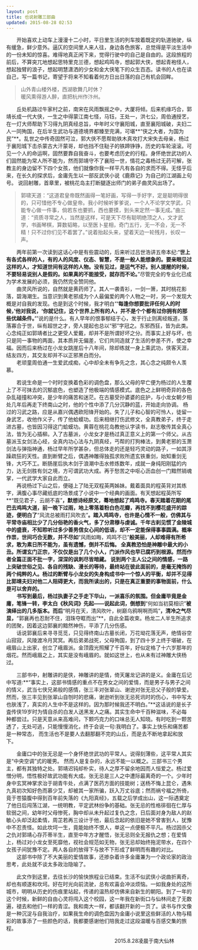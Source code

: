 ```yaml
---
layout: post
title: 也说射雕三部曲
updated: 2015-08-28 02:53
---
```



&emsp;&emsp;开始喜欢上动车上漫漫十二小时，平日里生活的列车按着既定的轨道驰驶，纵有缓急，鲜少意外。逼仄的空间里人来人往，身边各色旅客，总觉得是平淡生活中的一份未知的惊喜。难得地真正闲下来，觉得行驶中的自己是自由的。这段旅程的前后，不算突兀地想起思特里克兰德，想起鸡鸣寺，想起郭大侠，想起青袍怪人，想起独臂的浪子，想起明慧潇洒的少女和金大侠笔下的众生百态。读书的人也在读自己，写一篇书记，寄望于将来不知看着何方日出日落的自己有机会回眸。 


> 山外青山楼外楼，西湖歌舞几时休？  
暖风熏得游人醉，直把杭州作汴州。


&emsp;&emsp;丘处机路过牛家村之前，南宋在风雨飘摇之中，大厦将倾。后来机缘巧合，郭靖长成一代大侠，一生之中得蒙江南七怪，马钰，王处一，洪七公，周伯通授艺，在一灯大师帮助下习得九阴真经总旨，中年时义守襄阳城，直至襄阳城破，夫妇二人一同殉国，在后半生武功与道德境界都臻至完满，可堪**“侠之大者，为国为民”**。乱世之中传奇固然可泣，郭大侠不愿帮助铁木真攻打大宋失去母亲，杨过于襄阳城下击杀蒙古大汗蒙哥，却也挡不住鞑子的铁蹄铮铮，历史的车轮滚滚。可见一个人的命运啊，固然要靠自我奋斗，也要考虑历史的行程。身怀绝世武功的人们固然能为常人所不能为，然而郭靖守不了襄阳一世，情花之毒杨过无药可解，张教主的身边留不下四个女孩，他们就像你我一样平凡有各自的求而不得。无怪乎后来，在长久的探求后，金庸先生以一部反武侠小说《鹿鼎记》为自己的江湖画上句号。
说回射雕，首章里，被桃花岛主打断腿逐出师门的弟子曲灵风出场了。
> 郭啸天道：“这道君皇帝既然画得一笔好画，写得一手好字，定是聪明得很的，只可惜他不专心做皇帝。我小时候听爹爹说，一个人不论学文学武，只能专心做一件事，倘若东也要抓，西也要摸，到头来定然一事无成。”曲三道：“资质寻常之人，当然是这样，可是天下尽有聪明绝顶之人，文才武学，书画琴棋，算数韬略，以至医卜星相，奇门五行，无一不会，无一不精！只不过你们见不着罢了。”说着抬起头来，望着天边一轮残月，长叹一声。  

&emsp;&emsp;两年前第一次读到这话心中是有些震动的，后来听过吕世浩讲五帝本纪:“**世上有各式各样的人，有的人的风度、仪态、智慧，不是一般人能想象的。要亲眼见过这样的人，才知道世间有这样的人物。没有见过，是运气不好。别人提醒的时候，不要轻易说别人是假的。如果真的不能接受，就存而不论。**”尽管完全的专业化已成为学术发展的必须，我仍然完全赞同他。   
&emsp;&emsp;曲灵风所说的，自然就是黄药师了。其人一袭青衫，一剑一箫，其时桃花影落，碧海潮生。当意识到黄老邪成为个人最偏爱的两个人物之一时，另一个发现大概是对自我的发现。也是到这个时候，我才明白“**‘每逢你想要批评任何人的时候，’他对我说，‘你就记住，这个世界上所有的人，并不是个个都有过你拥有的那些优越条件。’**”说的是什么。有人早年的恨事郁结于心，发于行止则离经叛道，落落寡合于世，纵有超世之才，旁人提起也总以“邪”字冠之。东邪西狂，皆为此类。心念纯正如郭靖者比之更受人爱戴，却并不是所谓好坏之分。而事实上好与坏，也只是同一事物的两面，其本质并无偏差，它们共同造就了生活的参差不齐，使之幸福。因而后来杨过在小龙女跳崖后十八年间，除却练就一身上乘武功，侠客天涯，结友四方，其交友却并不以正邪黑白而分。  
&emsp;&emsp;老顽童周伯通一生爱武成痴，心中却全未有争先之念，其心念之纯颇令人羡慕。 


&emsp;&emsp;若说生命是一个时时变换着色彩的调色盘，那么父母的早亡便为杨过的人生覆上了不可抹去的沉郁底色，也塑造了他极端的情感模式。底色之上鲜明奇异的各色杂乱碰撞和冲突，是少年的痛苦和迷茫。在古墓受孙婆婆的庇护，与小龙女朝夕相处几年后再走下终南山之时，他的个性中添了几分沉静的蓝，开始走向协调。
杨过的习武之路，应是从嘉兴偶遇欧阳锋开始的。失了儿子和心智的可怜人，徒留一身武艺，收他作义子，传了他蛤蟆功。后来相继打伤武修文，全真教弟子，终于走进古墓，也皆因习得这门蛤蟆功。黄蓉在桃花岛教他认字读书，赵志敬传其全真心法，皆为无心插柳。入了古墓派，小龙女才是杨过真正意义上的第一个师父。从古墓派玉女剑法心经，全真内功心法与九阴真经，丐帮的打狗棒法，到黄老邪的玉萧剑法与弹指神通，杨过早年所学甚杂，但总体走的还是轻巧灵动的路子，一如其浮躁疏狂的天性。直到断臂之后，偶遇神雕得独孤求败所遗玄铁重剑，始知重剑无锋，大巧不工。断肠崖后执木剑于浪潮中击水修炼数年，成就一身纯阳刚猛的内力，达无剑胜有剑之境，方可谓武功大成。再于愁苦之中呕心沥血创一门黯然销魂掌，一代武学大家自此而立。  
&emsp;&emsp;再说杨过下山之后，便碰上了陆无双程英两姊妹。戴着面具的程英背对其练字，满腹心事尽藏纸底的场景成了小说中一个经典的画面。有天想起程英所写**“既见君子，云胡不喜”**，默想诗经原文，蓦地想起了鸡鸣寺。春天踏着花期的尾巴去鸡鸣大道，前一晚下过雨，地上零落着粉白色花瓣，再找不到樱花盛开的踪迹，便明白了**“风流总被雨打风吹去”**。踏入鸡鸣寺，也许是心情不一般，仿佛其与平常寺庙相比少了几分俗艳的香火气，多了分肃穆与虔诚。千年古刹见惯了金陵城中的盛衰，不知聆听过多少善男信女心间的低语，却不一定能保得事事圆满。概率作祟，世间巧合无数，并不尽如**“风雨如晦，鸡鸣不已”**般美丽，人却难得有所希求，敢为素日所不能为，虽有遗憾，倒并不后悔。
全真教恐怕是神雕中最大的小丑。所谓玄门正宗，不仅仅是出了几个小人，门派作风也早已腐朽到根源。然而作者全篇正面不批一字，深深的讽刺尽皆暗藏。
说到两个主人公之间的情感，一路上突破世俗之见、各自的残缺、漫长的等待，最终站在彼此面前的，是毫无掩饰的两个纯粹的人。杨过的断臂与小龙女的失身构成书中一个惊人的平衡，却并不见得比郭靖夫妇对他二人阻碍更大，而我所读出的，只是在真正重要的事物面前，什么是可以舍弃的。  
&emsp;&emsp;书写到最后，杨过执妻子之手走下华山，一派喜乐的氛围。但金庸毕竟是金庸，笔锋一转，李太白《秋风词》先起——说起此词，倒想到**“何如当初莫相识”**被演绎出的几多版本。而后**“明月在天，清风吹叶，树巅乌鸦啊啊而鸣”**，清冷之气尽显，**“郭襄再也忍耐不住，泪珠夺眶而出”**，自此全篇收束。杨龙二人半生所追求的团聚，因着这边郭襄的黯然神伤，平添了几分伤感。  
&emsp;&emsp;话说郭襄后来寻寻觅觅，只见得终南山古墓长闭，万花坳花落无声，绝情谷空山寂寂，风陵渡冷月冥冥。再后弟弟战死，父母殉国，到了四十岁上终于堪破，在峨眉山上出家，创立了峨眉派。金顶霞光照耀了千百年，好似定格了十六岁那年的烟花。然而峨眉之上，其实是没有峨眉的。就如这世上，也从未有过神雕大侠杨过。 


&emsp;&emsp;三部书中，射雕讲的是侠，神雕讲的是情，倚天屠龙记讲的是义。金庸在后记中写道:**“事实上，这部书情感的重点不在男女之间的爱情，而是男子与男子之间的情义，武当七侠兄弟般的感情，张三丰对张翠山、谢逊对张无忌父子般的挚爱。然而，张三丰见到张翠山自刎时的悲痛，谢逊听到张无忌死讯时的伤心，书中写太也肤浅了，真实的人生中不是这样的。因为那时候我还不明白。”**这话说的是长子査传侠19岁时为情自杀的白发人送黑发人之痛。其实生命中千百种滋味，不必每种都尝过。只是天意从来高难问，下颗巧克力的口味总无人知晓。有时吃到一颗苦透了，无处可逃，只能慢慢消化，终于会说一句:我明白了。事实上快乐和痛苦都是一种常态， 而生活也不是要人去翻那翻不完的山丘，而是去不断地拿起和放下。

&emsp;&emsp;金庸口中的张无忌是一个身怀绝世武功的平常人。说得刻薄些，这平常人其实是“中央空调”式的暖男。 然而人是复杂的，永远不能一以概之。三部书三个男主，都有其独特之处。郭靖迟钝却朴实，待人之厚不留余地因而人恒爱之。杨过爱憎分明，悟性极好故武功能有大成。张无忌是三人之中遭际最离奇的一个。少年时身中玄冥神掌求治于胡青牛处，点满了医药方面的技能树；送杨不悔上昆仑，遇朱九真初次知好色而慕少艾，却被其一家所骗，跃入万丈谷底；然而祸兮福之所倚，竟于苍猿腹中得到百年前失落的《九阳真经》，五载之后学成出山，这一际遇奠定了他日后闯荡江湖，一统明教，平定武林纷争的基础。张无忌的性格徘徊在仁厚与软弱之间，幼年时父母惨死，胸中却从未升起过复仇之念，日后面对身为敌人的赵敏心头却泛起柔情，周芷若再三设计于他，最后念起的依旧是她不曾害到人，犹豫中不忍责怪。如此坎坷一生，竟能始终不恨人，单这一点便极不平凡。杨过因杀父之仇对郭靖心存芥蒂半生，直至中年方才醒悟，张无忌则全无报仇之想；在爱情上，杨过对小龙女至死靡他，视社会规范如无物，张无忌却始终拖泥带水，在四个女孩子间犹豫不定。两人各自的放得下与放不下形成了鲜明而有趣的对比。  
&emsp;&emsp;这部书中除了不大美丽的爱情故事，还掺杂着许多金庸兼为一个政论家的政治思考，此处就不谈太多政治隐喻了。 


&emsp;&emsp;此文作到这里，去往长沙的愉快旅程业已结束。生活不似武侠小说曲折离奇，却也有顺遂和坎坷。好在时光向前流驶，总有欢喜会冲淡烦恼。一如我身处的这所城市，明明从历史的伤痕里站起，传递的温热却仿佛来自新生的朝阳。到了一年的这个时候，新鲜的自由心灵将闯入这个校园，这一年我在新街口与仙林间走了无数遍，褪去和他们一样的青涩。我和南大一样，都该翻开新的一页了。读书与作文像是一种沉淀与自我治疗，如果我生命的调色盘因为金庸小说里这些鲜活的人物与精彩的故事添了一些颜色的话，我都要感谢他们陪我走过这段温暖与百感交集的旅程。

&emsp;&emsp;&emsp;&emsp;&emsp;&emsp;&emsp;&emsp;&emsp;&emsp;&emsp;&emsp;&emsp;&emsp;&emsp;&emsp;&emsp;&emsp;&emsp;&emsp;&emsp;2015.8.28凌晨于南大仙林
